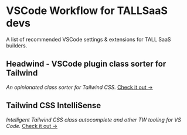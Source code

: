# VSCode Workflow for TALLSaaS devs
A list of recommended VSCode settings & extensions for TALL SaaS builders.



## Headwind - VSCode plugin class sorter for Tailwind
_An opinionated class sorter for Tailwind CSS._
[Check it out ->](https://marketplace.visualstudio.com/items?itemName=heybourn.headwind)


## Tailwind CSS IntelliSense
_Intelligent Tailwind CSS class autocomplete and other TW tooling for VS Code._
[Check it out ->](https://marketplace.visualstudio.com/items?itemName=bradlc.vscode-tailwindcss)
